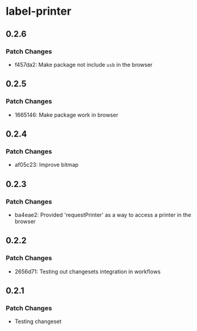 # label-printer

## 0.2.6

### Patch Changes

- f457da2: Make package not include `usb` in the browser

## 0.2.5

### Patch Changes

- 1665146: Make package work in browser

## 0.2.4

### Patch Changes

- af05c23: Improve bitmap

## 0.2.3

### Patch Changes

- ba4eae2: Provided 'requestPrinter' as a way to access a printer in the browser

## 0.2.2

### Patch Changes

- 2656d71: Testing out changesets integration in workflows

## 0.2.1

### Patch Changes

- Testing changeset
